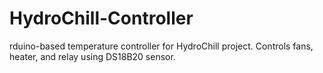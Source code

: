 # HydroChill-Controller
rduino-based temperature controller for HydroChill project. Controls fans, heater, and relay using DS18B20 sensor.
